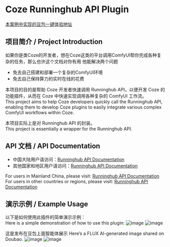# Coze Runninghub API Plugin

[本案例中实现的豆包一键体验地址](https://doubao.com/bot/5e7NCyhD)  

## 项目简介 / Project Introduction

如果你是类Coze的开发者，想在Coze这类的平台调用ComfyUI帮你完成各种复杂的任务，那么也许这个文档对你有用
他能解决两个问题
- 免去自己搭建和部署一个复杂的ComfyUI环境
- 免去自己保持算力的实时在线的花费
  
本项目的目的是帮助 Coze 开发者快速调用 Runninghub API，以便开发 Coze 的功能插件，从而在 Coze 中快速实现调用各种复杂的 ComfyUI 工作流。  
This project aims to help Coze developers quickly call the Runninghub API, enabling them to develop Coze plugins to easily integrate various complex ComfyUI workflows within Coze.

本项目实际上是对 Runninghub API 的封装。  
This project is essentially a wrapper for the Runninghub API.

## API 文档 / API Documentation

- 中国大陆用户请访问：[Runninghub API Documentation](https://www.runninghub.cn/call-api)  
- 其他国家和地区用户请访问：[Runninghub API Documentation](https://www.runninghub.ai/call-api)

For users in Mainland China, please visit: [Runninghub API Documentation](https://www.runninghub.cn/call-api)  
For users in other countries or regions, please visit: [Runninghub API Documentation](https://www.runninghub.ai/call-api)

## 演示示例 / Example Usage

以下是如何使用此插件的简单演示示例：  
Here is a simple demonstration of how to use this plugin:
![image](https://github.com/user-attachments/assets/82bc08bd-33e5-43cc-9ea3-001cb24ceec9)
![image](https://github.com/user-attachments/assets/97fb4b5d-75a6-4866-ad95-739fcfad9e74)

这是发布在豆包上面智能体展示
Here’s a FLUX AI-generated image shared on Doubao.
![image](https://github.com/user-attachments/assets/7bf28be8-c94b-4e20-8de7-1ffefabf8947)
![image](https://github.com/user-attachments/assets/a104099b-5308-4f1e-9e28-0529058ba5e0)
